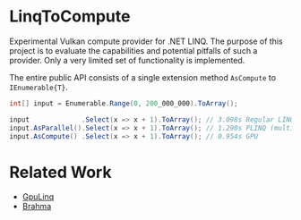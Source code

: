 # LinqToCompute

Experimental Vulkan compute provider for .NET LINQ. The purpose of this project is to evaluate the capabilities and potential pitfalls of such a provider. Only a very limited set of functionality is implemented.

The entire public API consists of a single extension method `AsCompute` to `IEnumerable{T}`.

```csharp
int[] input = Enumerable.Range(0, 200_000_000).ToArray();

input             .Select(x => x + 1).ToArray(); // 3.098s Regular LINQ (single CPU core)
input.AsParallel().Select(x => x + 1).ToArray(); // 1.290s PLINQ (multiple CPU cores)
input.AsCompute() .Select(x => x + 1).ToArray(); // 0.954s GPU
```

# Related Work

- [GpuLinq](https://github.com/nessos/GpuLinq)
- [Brahma](https://brahma.codeplex.com/)
